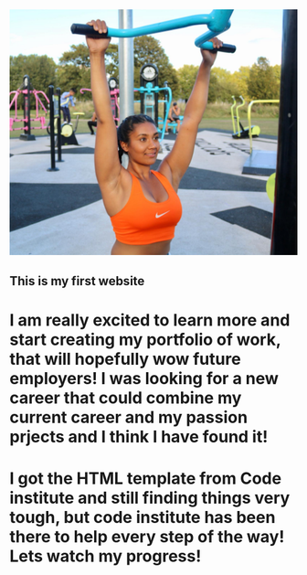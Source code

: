 <img class="read-me-pic" src="img/maya.jpg" style="margin: 0;" >

## This is my first website

# I am really excited to learn more and start creating my portfolio of work, that will hopefully wow future employers! I was looking for a new career that could combine my current career and my passion prjects and I think I have found it! 

# I got the HTML template from Code institute and still finding things very tough, but code institute has been there to help every step of the way! Lets watch my progress!